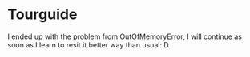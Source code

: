 # Tourguide
I ended up with the problem from OutOfMemoryError, I will continue as soon as I learn to resit it better way than usual: D


